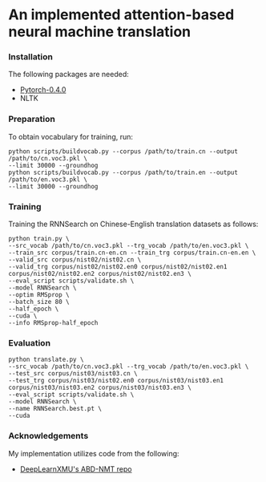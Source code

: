 An implemented attention-based neural machine translation
=====================================================================

### Installation
The following packages are needed:
* [Pytorch-0.4.0](https://github.com/pytorch/pytorch)
* NLTK

### Preparation
To obtain vocabulary for training, run:
```
python scripts/buildvocab.py --corpus /path/to/train.cn --output /path/to/cn.voc3.pkl \
--limit 30000 --groundhog
python scripts/buildvocab.py --corpus /path/to/train.en --output /path/to/en.voc3.pkl \
--limit 30000 --groundhog
```

### Training
Training the RNNSearch on Chinese-English translation datasets as follows:
```
python train.py \
--src_vocab /path/to/cn.voc3.pkl --trg_vocab /path/to/en.voc3.pkl \
--train_src corpus/train.cn-en.cn --train_trg corpus/train.cn-en.en \
--valid_src corpus/nist02/nist02.cn \
--valid_trg corpus/nist02/nist02.en0 corpus/nist02/nist02.en1 corpus/nist02/nist02.en2 corpus/nist02/nist02.en3 \
--eval_script scripts/validate.sh \
--model RNNSearch \
--optim RMSprop \
--batch_size 80 \
--half_epoch \
--cuda \
--info RMSprop-half_epoch 
```

### Evaluation
```
python translate.py \
--src_vocab /path/to/cn.voc3.pkl --trg_vocab /path/to/en.voc3.pkl \
--test_src corpus/nist03/nist03.cn \
--test_trg corpus/nist03/nist02.en0 corpus/nist03/nist03.en1 corpus/nist03/nist03.en2 corpus/nist03/nist03.en3 \
--eval_script scripts/validate.sh \
--model RNNSearch \
--name RNNSearch.best.pt \
--cuda 
```

### Acknowledgements

My implementation utilizes code from the following:
* [DeepLearnXMU's ABD-NMT repo](https://github.com/DeepLearnXMU/ABD-NMT)
